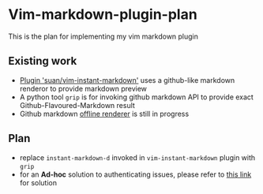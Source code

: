 # Vim-markdown-plugin-plan
This is the plan for implementing my vim markdown plugin
## Existing work
- [Plugin 'suan/vim-instant-markdown'](https://github.com/suan/vim-instant-markdown) uses a github-like markdown renderor to provide markdown preview
- A python tool `grip` is for invoking github markdown API to provide exact Github-Flavoured-Markdown result
- Github markdown [offline renderer](https://github.com/joeyespo/grip/issues/35) is still in progress

## Plan
- replace `instant-markdown-d` invoked in `vim-instant-markdown` plugin with `grip`
- for an **Ad-hoc** solution to authenticating issues, please refer to [this link](https://github.com/joeyespo/grip/issues/35) for solution
